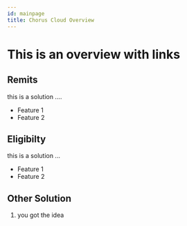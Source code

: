 ```yaml
---
id: mainpage
title: Chorus Cloud Overview
---
```


# This is an overview with links

## Remits
this is a solution ....
* Feature 1
* Feature 2

## Eligibilty

this is a solution ...
* Feature 1
* Feature 2

## Other Solution
1. you got the idea